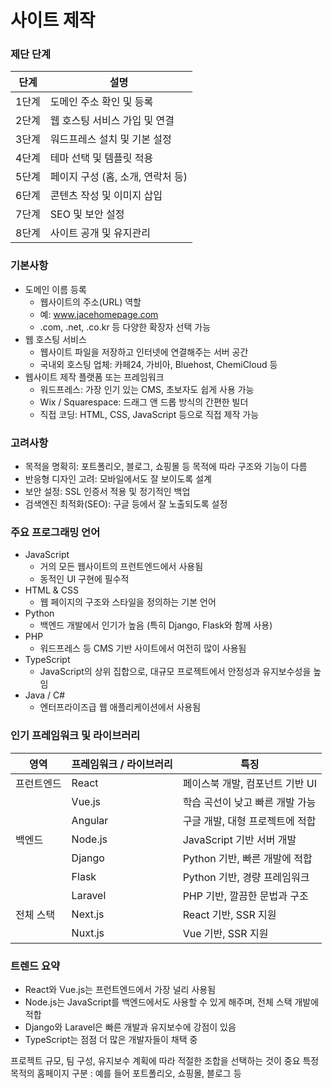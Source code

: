 # 사이트 제작

### 제단 단계

| 단계 | 설명 | 
|-----|------| 
| 1단계 | 도메인 주소 확인 및 등록 | 
| 2단계 | 웹 호스팅 서비스 가입 및 연결 | 
| 3단계 | 워드프레스 설치 및 기본 설정 | 
| 4단계 | 테마 선택 및 템플릿 적용 | 
| 5단계 | 페이지 구성 (홈, 소개, 연락처 등) | 
| 6단계 | 콘텐츠 작성 및 이미지 삽입 | 
| 7단계 | SEO 및 보안 설정 | 
| 8단계 | 사이트 공개 및 유지관리 | 


### 기본사항
- 도메인 이름 등록
    - 웹사이트의 주소(URL) 역할
    - 예: www.jacehomepage.com
    - .com, .net, .co.kr 등 다양한 확장자 선택 가능
- 웹 호스팅 서비스
    - 웹사이트 파일을 저장하고 인터넷에 연결해주는 서버 공간
    - 국내외 호스팅 업체: 카페24, 가비아, Bluehost, ChemiCloud 등
- 웹사이트 제작 플랫폼 또는 프레임워크
    - 워드프레스: 가장 인기 있는 CMS, 초보자도 쉽게 사용 가능
    - Wix / Squarespace: 드래그 앤 드롭 방식의 간편한 빌더
    - 직접 코딩: HTML, CSS, JavaScript 등으로 직접 제작 가능


### 고려사항
- 목적을 명확히: 포트폴리오, 블로그, 쇼핑몰 등 목적에 따라 구조와 기능이 다름
- 반응형 디자인 고려: 모바일에서도 잘 보이도록 설계
- 보안 설정: SSL 인증서 적용 및 정기적인 백업
- 검색엔진 최적화(SEO): 구글 등에서 잘 노출되도록 설정


### 주요 프로그래밍 언어
- JavaScript
    - 거의 모든 웹사이트의 프런트엔드에서 사용됨
    - 동적인 UI 구현에 필수적
- HTML & CSS
    - 웹 페이지의 구조와 스타일을 정의하는 기본 언어
- Python
    - 백엔드 개발에서 인기가 높음 (특히 Django, Flask와 함께 사용)
- PHP
    - 워드프레스 등 CMS 기반 사이트에서 여전히 많이 사용됨
- TypeScript
    - JavaScript의 상위 집합으로, 대규모 프로젝트에서 안정성과 유지보수성을 높임
- Java / C#
    - 엔터프라이즈급 웹 애플리케이션에서 사용됨

### 인기 프레임워크 및 라이브러리
| 영역 | 프레임워크 / 라이브러리 | 특징 | 
|-----|----------------------|------|
| 프런트엔드 | React | 페이스북 개발, 컴포넌트 기반 UI | 
|  | Vue.js | 학습 곡선이 낮고 빠른 개발 가능 | 
|  | Angular | 구글 개발, 대형 프로젝트에 적합 | 
| 백엔드 | Node.js | JavaScript 기반 서버 개발 | 
|  | Django | Python 기반, 빠른 개발에 적합 | 
|  | Flask | Python 기반, 경량 프레임워크 | 
|  | Laravel | PHP 기반, 깔끔한 문법과 구조 | 
| 전체 스택 | Next.js | React 기반, SSR 지원 | 
|  | Nuxt.js | Vue 기반, SSR 지원 | 


### 트렌드 요약
- React와 Vue.js는 프런트엔드에서 가장 널리 사용됨
- Node.js는 JavaScript를 백엔드에서도 사용할 수 있게 해주며, 전체 스택 개발에 적합
- Django와 Laravel은 빠른 개발과 유지보수에 강점이 있음
- TypeScript는 점점 더 많은 개발자들이 채택 중

프로젝트 규모, 팀 구성, 유지보수 계획에 따라 적절한 조합을 선택하는 것이 중요
특정 목적의 홈페이지 구분 :  예를 들어 포트폴리오, 쇼핑몰, 블로그 등 
